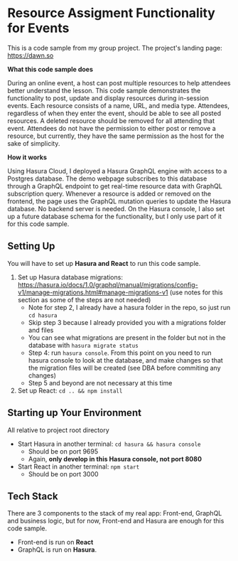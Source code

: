 
# Resource Assigment Functionality for Events

This is a code sample from my group project.
The project's landing page: https://dawn.so

**What this code sample does**

During an online event, a host can post multiple resources to help attendees better understand the lesson. This code sample demonstrates the functionality to post, update and display resources during in-session events. Each resource consists of a name, URL, and media type. Attendees, regardless of when they enter the event, should be able to see all posted resources. A deleted resource should be removed for all attending that event. Attendees do not have the permission to either post or remove a resource, but currently, they have the same permission as the host for the sake of simplicity.

**How it works**

Using Hasura Cloud, I deployed a Hasura GraphQL engine with access to a Postgres database. The demo webpage subscribes to this database through a GraphQL endpoint to get real-time resource data with GraphQL subscription query. Whenever a resource is added or removed on the frontend, the page uses the GraphQL mutation queries to update the Hasura database. No backend server is needed. On the Hasura console, I also set up a future database schema for the functionality, but I only use part of it for this code sample.


## Setting Up 
You will have to set up **Hasura and React** to run this code sample.
1. Set up Hasura database migrations: https://hasura.io/docs/1.0/graphql/manual/migrations/config-v1/manage-migrations.html#manage-migrations-v1 (use notes for this section as some of the steps are not needed)
   * Note for step 2, I already have a hasura folder in the repo, so just run `cd hasura`
   * Skip step 3 because I already provided you with a migrations folder and files 
   * You can see what migrations are present in the folder but not in the database with `hasura migrate status` 
   * Step 4: run `hasura console`. From this point on you need to run hasura console to look at the database, and make changes so that the migration files will be created (see DBA before commiting any changes)
   * Step 5 and beyond are not necessary at this time
2. Set up React: `cd .. && npm install`
## Starting up Your Environment
All relative to project root directory
* Start Hasura in another terminal: `cd hasura && hasura console`
  * Should be on port 9695
  * Again, **only develop in this Hasura console, not port 8080**
* Start React in another terminal: `npm start`
  * Should be on port 3000 
## Tech Stack
There are 3 components to the stack of my real app: Front-end, GraphQL and business logic, but for now, Front-end and Hasura are enough for this code sample.
* Front-end is run on **React**
* GraphQL is run on **Hasura**.
